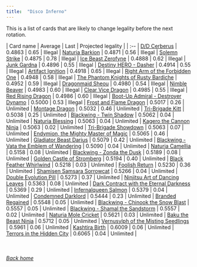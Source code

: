 ```yaml
---
title:  "Disco Inferno"
---
```


This is a list of cards that are likely to change legality before the next rotation.

| Card name | Average | Last | Projected legality |
| :-- |
[D/D Cerberus](https://db.ygoprodeck.com/card/?search=D/D%20Cerberus) | 0.4863 | 0.65 | Illegal |
[Naturia Barkion](https://db.ygoprodeck.com/card/?search=Naturia%20Barkion) | 0.4871 | 0.56 | Illegal |
[Solemn Strike](https://db.ygoprodeck.com/card/?search=Solemn%20Strike) | 0.4875 | 0.78 | Illegal |
[Ice Beast Zerofyne](https://db.ygoprodeck.com/card/?search=Ice%20Beast%20Zerofyne) | 0.4888 | 0.62 | Illegal |
[Junk Gardna](https://db.ygoprodeck.com/card/?search=Junk%20Gardna) | 0.4896 | 0.55 | Illegal |
[Destiny HERO - Dasher](https://db.ygoprodeck.com/card/?search=Destiny%20HERO%20-%20Dasher) | 0.4914 | 0.55 | Illegal |
[Artifact Ignition](https://db.ygoprodeck.com/card/?search=Artifact%20Ignition) | 0.4918 | 0.65 | Illegal |
[Right Arm of the Forbidden One](https://db.ygoprodeck.com/card/?search=Right%20Arm%20of%20the%20Forbidden%20One) | 0.4948 | 0.58 | Illegal |
[The Phantom Knights of Rusty Bardiche](https://db.ygoprodeck.com/card/?search=The%20Phantom%20Knights%20of%20Rusty%20Bardiche) | 0.4952 | 0.59 | Illegal |
[Dragonmaid Sheou](https://db.ygoprodeck.com/card/?search=Dragonmaid%20Sheou) | 0.4980 | 0.54 | Illegal |
[Nimble Beaver](https://db.ygoprodeck.com/card/?search=Nimble%20Beaver) | 0.4983 | 0.60 | Illegal |
[Clear Vice Dragon](https://db.ygoprodeck.com/card/?search=Clear%20Vice%20Dragon) | 0.4985 | 0.55 | Illegal |
[Red Rising Dragon](https://db.ygoprodeck.com/card/?search=Red%20Rising%20Dragon) | 0.4986 | 0.60 | Illegal |
[Boot-Up Admiral - Destroyer Dynamo](https://db.ygoprodeck.com/card/?search=Boot-Up%20Admiral%20-%20Destroyer%20Dynamo) | 0.5000 | 0.53 | Illegal |
[Frost and Flame Dragon](https://db.ygoprodeck.com/card/?search=Frost%20and%20Flame%20Dragon) | 0.5017 | 0.26 | Unlimited |
[Montage Dragon](https://db.ygoprodeck.com/card/?search=Montage%20Dragon) | 0.5032 | 0.46 | Unlimited |
[Tri-Brigade Kitt](https://db.ygoprodeck.com/card/?search=Tri-Brigade%20Kitt) | 0.5038 | 0.25 | Unlimited |
[Blackwing - Twin Shadow](https://db.ygoprodeck.com/card/?search=Blackwing%20-%20Twin%20Shadow) | 0.5062 | 0.04 | Unlimited |
[Naturia Blessing](https://db.ygoprodeck.com/card/?search=Naturia%20Blessing) | 0.5063 | 0.04 | Unlimited |
[Kagero the Cannon Ninja](https://db.ygoprodeck.com/card/?search=Kagero%20the%20Cannon%20Ninja) | 0.5063 | 0.02 | Unlimited |
[Tri-Brigade Showdown](https://db.ygoprodeck.com/card/?search=Tri-Brigade%20Showdown) | 0.5063 | 0.07 | Unlimited |
[Endymion, the Mighty Master of Magic](https://db.ygoprodeck.com/card/?search=Endymion,%20the%20Mighty%20Master%20of%20Magic) | 0.5065 | 0.46 | Unlimited |
[Gladiator Beast Darius](https://db.ygoprodeck.com/card/?search=Gladiator%20Beast%20Darius) | 0.5079 | 0.42 | Unlimited |
[Blackwing - Vata the Emblem of Wandering](https://db.ygoprodeck.com/card/?search=Blackwing%20-%20Vata%20the%20Emblem%20of%20Wandering) | 0.5090 | 0.04 | Unlimited |
[Naturia Camellia](https://db.ygoprodeck.com/card/?search=Naturia%20Camellia) | 0.5158 | 0.08 | Unlimited |
[Blackwing - Zonda the Dusk](https://db.ygoprodeck.com/card/?search=Blackwing%20-%20Zonda%20the%20Dusk) | 0.5189 | 0.08 | Unlimited |
[Golden Castle of Stromberg](https://db.ygoprodeck.com/card/?search=Golden%20Castle%20of%20Stromberg) | 0.5194 | 0.40 | Unlimited |
[Black Feather Whirlwind](https://db.ygoprodeck.com/card/?search=Black%20Feather%20Whirlwind) | 0.5218 | 0.03 | Unlimited |
[Foolish Return](https://db.ygoprodeck.com/card/?search=Foolish%20Return) | 0.5230 | 0.36 | Unlimited |
[Shamisen Samsara Sorrowcat](https://db.ygoprodeck.com/card/?search=Shamisen%20Samsara%20Sorrowcat) | 0.5266 | 0.04 | Unlimited |
[Double Evolution Pill](https://db.ygoprodeck.com/card/?search=Double%20Evolution%20Pill) | 0.5273 | 0.37 | Unlimited |
[Ninjitsu Art of Dancing Leaves](https://db.ygoprodeck.com/card/?search=Ninjitsu%20Art%20of%20Dancing%20Leaves) | 0.5363 | 0.08 | Unlimited |
[Dark Contract with the Eternal Darkness](https://db.ygoprodeck.com/card/?search=Dark%20Contract%20with%20the%20Eternal%20Darkness) | 0.5369 | 0.29 | Unlimited |
[Infernalqueen Salmon](https://db.ygoprodeck.com/card/?search=Infernalqueen%20Salmon) | 0.5379 | 0.04 | Unlimited |
[Condemned Darklord](https://db.ygoprodeck.com/card/?search=Condemned%20Darklord) | 0.5444 | 0.23 | Unlimited |
[Branded Regained](https://db.ygoprodeck.com/card/?search=Branded%20Regained) | 0.5548 | 0.05 | Unlimited |
[Blackwing - Chinook the Snow Blast](https://db.ygoprodeck.com/card/?search=Blackwing%20-%20Chinook%20the%20Snow%20Blast) | 0.5557 | 0.05 | Unlimited |
[Blackwing - Shamal the Sandstorm](https://db.ygoprodeck.com/card/?search=Blackwing%20-%20Shamal%20the%20Sandstorm) | 0.5557 | 0.02 | Unlimited |
[Naturia Mole Cricket](https://db.ygoprodeck.com/card/?search=Naturia%20Mole%20Cricket) | 0.5621 | 0.03 | Unlimited |
[Baku the Beast Ninja](https://db.ygoprodeck.com/card/?search=Baku%20the%20Beast%20Ninja) | 0.5712 | 0.05 | Unlimited |
[Vernusylph of the Misting Seedlings](https://db.ygoprodeck.com/card/?search=Vernusylph%20of%20the%20Misting%20Seedlings) | 0.5961 | 0.06 | Unlimited |
[Kashtira Birth](https://db.ygoprodeck.com/card/?search=Kashtira%20Birth) | 0.6009 | 0.06 | Unlimited |
[Terrors in the Hidden City](https://db.ygoprodeck.com/card/?search=Terrors%20in%20the%20Hidden%20City) | 0.6065 | 0.04 | Unlimited |

<br>

###### [Back home](index)